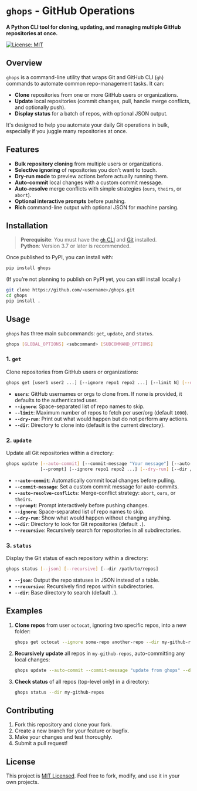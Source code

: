 # `ghops` - GitHub Operations

**A Python CLI tool for cloning, updating, and managing multiple GitHub repositories at once.**

[![License: MIT](https://img.shields.io/badge/License-MIT-yellow.svg)](./LICENSE)

## Overview

`ghops` is a command-line utility that wraps Git and GitHub CLI (`gh`) commands to automate common repo-management tasks. It can:

- **Clone** repositories from one or more GitHub users or organizations.
- **Update** local repositories (commit changes, pull, handle merge conflicts, and optionally push).
- **Display status** for a batch of repos, with optional JSON output.

It's designed to help you automate your daily Git operations in bulk, especially if you juggle many repositories at once.

## Features

- **Bulk repository cloning** from multiple users or organizations.
- **Selective ignoring** of repositories you don't want to touch.
- **Dry-run mode** to preview actions before actually running them.
- **Auto-commit** local changes with a custom commit message.
- **Auto-resolve** merge conflicts with simple strategies (`ours`, `theirs`, or `abort`).
- **Optional interactive prompts** before pushing.
- **Rich** command-line output with optional JSON for machine parsing.

## Installation

> **Prerequisite**: You must have the [`gh` CLI](https://github.com/cli/cli) and [Git](https://git-scm.com/) installed.  
> **Python**: Version 3.7 or later is recommended.

Once published to PyPI, you can install with:

```bash
pip install ghops
```

(If you’re not planning to publish on PyPI yet, you can still install locally:)

```bash
git clone https://github.com/<username>/ghops.git
cd ghops
pip install .
```

## Usage

`ghops` has three main subcommands: `get`, `update`, and `status`.

```bash
ghops [GLOBAL_OPTIONS] <subcommand> [SUBCOMMAND_OPTIONS]
```

### 1. `get`
Clone repositories from GitHub users or organizations:
```bash
ghops get [user1 user2 ...] [--ignore repo1 repo2 ...] [--limit N] [--dry-run] [--dir /path/to/clone]
```

- **`users`**: GitHub usernames or orgs to clone from. If none is provided, it defaults to the authenticated user.
- **`--ignore`**: Space-separated list of repo names to skip.
- **`--limit`**: Maximum number of repos to fetch per user/org (default `1000`).
- **`--dry-run`**: Print out what would happen but do not perform any actions.
- **`--dir`**: Directory to clone into (default is the current directory).

### 2. `update`
Update all Git repositories within a directory:
```bash
ghops update [--auto-commit] [--commit-message "Your message"] [--auto-resolve-conflicts abort|ours|theirs]
             [--prompt] [--ignore repo1 repo2 ...] [--dry-run] [--dir /path/to/repos] [--recursive]
```

- **`--auto-commit`**: Automatically commit local changes before pulling.
- **`--commit-message`**: Set a custom commit message for auto-commits.
- **`--auto-resolve-conflicts`**: Merge-conflict strategy: `abort`, `ours`, or `theirs`.
- **`--prompt`**: Prompt interactively before pushing changes.
- **`--ignore`**: Space-separated list of repo names to skip.
- **`--dry-run`**: Show what would happen without changing anything.
- **`--dir`**: Directory to look for Git repositories (default `.`).
- **`--recursive`**: Recursively search for repositories in all subdirectories.

### 3. `status`
Display the Git status of each repository within a directory:
```bash
ghops status [--json] [--recursive] [--dir /path/to/repos]
```

- **`--json`**: Output the repo statuses in JSON instead of a table.
- **`--recursive`**: Recursively find repos within subdirectories.
- **`--dir`**: Base directory to search (default `.`).

## Examples

1. **Clone repos** from user `octocat`, ignoring two specific repos, into a new folder:
   ```bash
   ghops get octocat --ignore some-repo another-repo --dir my-github-repos
   ```
2. **Recursively update** all repos in `my-github-repos`, auto-committing any local changes:
   ```bash
   ghops update --auto-commit --commit-message "update from ghops" --dir my-github-repos --recursive
   ```
3. **Check status** of all repos (top-level only) in a directory:
   ```bash
   ghops status --dir my-github-repos
   ```

## Contributing

1. Fork this repository and clone your fork.
2. Create a new branch for your feature or bugfix.
3. Make your changes and test thoroughly.
4. Submit a pull request!

## License

This project is [MIT Licensed](./LICENSE). Feel free to fork, modify, and use it in your own projects.
